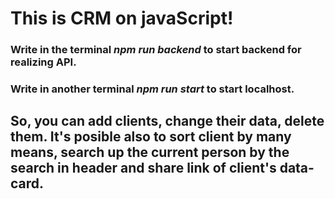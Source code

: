 # This is CRM on javaScript!
 ### Write in the terminal _npm run backend_ to start backend for realizing API.
 ### Write in another terminal _npm run start_ to start localhost.
## So, you can add clients, change their data, delete them. It's posible also to sort client by many means, search up the current person by the search in header and share link of client's data-card.
